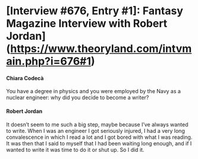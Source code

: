 # [Interview #676, Entry #1]: Fantasy Magazine Interview with Robert Jordan](https://www.theoryland.com/intvmain.php?i=676#1)

#### Chiara Codecà

You have a degree in physics and you were employed by the Navy as a nuclear engineer: why did you decide to become a writer?

#### Robert Jordan

It doesn’t seem to me such a big step, maybe because I’ve always wanted to write. When I was an engineer I got seriously injured, I had a very long convalescence in which I read a lot and I got bored with what I was reading. It was then that I said to myself that I had been waiting long enough, and if I wanted to write it was time to do it or shut up. So I did it.

